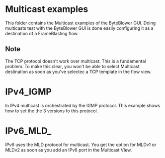 # Multicast examples 

This folder contains the Multicast examples of the ByteBlower GUI.
Doing multicasts test with the ByteBlower GUI is done easily configuring
it as a destination of a FrameBlasting flow.

## Note
  The TCP protocol doesn't work over multicast. This is a fundemental
  problem. To make this clear, you won't be able to select Multicast
  destination as soon as you've selectec a TCP template in the flow
  view.

# IPv4_IGMP
In IPv4 multicast is orchestrated by the IGMP protocol. This example
shows how to set the the 3 versions fo this protocol.


# IPv6_MLD_
IPv6 uses the MLD protocol for multicast. You get the option for MLDv1
or MLDv2 as soon as you add an IPv6 port in the Multicast View.



